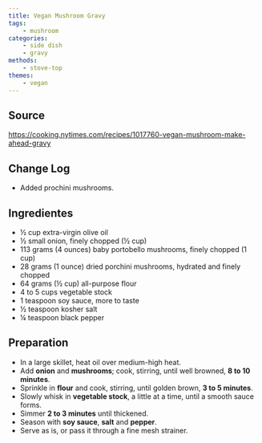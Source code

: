 ```yaml
---
title: Vegan Mushroom Gravy
tags:
    - mushroom
categories: 
    - side dish
    - gravy
methods:
    - stove-top
themes:
    - vegan
---
```


## Source
https://cooking.nytimes.com/recipes/1017760-vegan-mushroom-make-ahead-gravy

## Change Log

-   Added prochini mushrooms.

## Ingredientes

-   ½ cup extra-virgin olive oil
-   ½ small onion, finely chopped (½ cup)
-   113 grams (4 ounces) baby portobello mushrooms, finely chopped (1 cup)
-   28 grams (1 ounce) dried porchini mushrooms, hydrated and finely chopped
-   64 grams (½ cup) all-purpose flour
-   4 to 5 cups vegetable stock
-   1 teaspoon soy sauce, more to taste
-   ½ teaspoon kosher salt
-   ¼ teaspoon black pepper

## Preparation

-   In a large skillet, heat oil over medium-high heat.
-   Add **onion** and **mushrooms**; cook, stirring, until well browned, **8 to 10 minutes**.
-   Sprinkle in **flour** and cook, stirring, until golden brown, **3 to 5 minutes**.
-   Slowly whisk in **vegetable stock**, a little at a time, until a smooth sauce forms.
-   Simmer **2 to 3 minutes** until thickened.
-   Season with **soy sauce**, **salt** and **pepper**.
-   Serve as is, or pass it through a fine mesh strainer.

